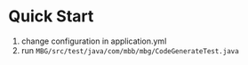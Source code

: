 # Quick Start
1. change configuration in application.yml
2. run `MBG/src/test/java/com/mbb/mbg/CodeGenerateTest.java`